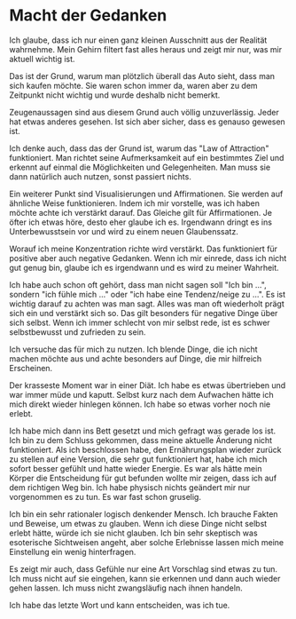 # Macht der Gedanken

Ich glaube, dass ich nur einen ganz kleinen Ausschnitt aus der Realität wahrnehme. Mein Gehirn filtert fast alles heraus und zeigt mir nur, was mir aktuell wichtig ist.

Das ist der Grund, warum man plötzlich überall das Auto sieht, dass man sich kaufen möchte. Sie waren schon immer da, waren aber zu dem Zeitpunkt nicht wichtig und wurde deshalb nicht bemerkt.

Zeugenaussagen sind aus diesem Grund auch völlig unzuverlässig. Jeder hat etwas anderes gesehen. Ist sich aber sicher, dass es genauso gewesen ist.

Ich denke auch, dass das der Grund ist, warum das "Law of Attraction" funktioniert. Man richtet seine Aufmerksamkeit auf ein bestimmtes Ziel und erkennt auf einmal die Möglichkeiten und Gelegenheiten. Man muss sie dann natürlich auch nutzen, sonst passiert nichts.

Ein weiterer Punkt sind Visualisierungen und Affirmationen. Sie werden auf ähnliche Weise funktionieren. Indem ich mir vorstelle, was ich haben möchte achte ich verstärkt darauf. Das Gleiche gilt für Affirmationen. Je öfter ich etwas höre, desto eher glaube ich es. Irgendwann dringt es ins Unterbewusstsein vor und wird zu einem neuen Glaubenssatz.

Worauf ich meine Konzentration richte wird verstärkt. Das funktioniert für positive aber auch negative Gedanken. Wenn ich mir einrede, dass ich nicht gut genug bin, glaube ich es irgendwann und es wird zu meiner Wahrheit.

Ich habe auch schon oft gehört, dass man nicht sagen soll "Ich bin ...", sondern "ich fühle mich ..." oder "ich habe eine Tendenz/neige zu ...". Es ist wichtig darauf zu achten was man sagt. Alles was man oft wiederholt prägt sich ein und verstärkt sich so. Das gilt besonders für negative Dinge über sich selbst. Wenn ich immer schlecht von mir selbst rede, ist es schwer selbstbewusst und zufrieden zu sein.

Ich versuche das für mich zu nutzen. Ich blende Dinge, die ich nicht machen möchte aus und achte besonders auf Dinge, die mir hilfreich Erscheinen.

Der krasseste Moment war in einer Diät. Ich habe es etwas übertrieben und war immer müde und kaputt. Selbst kurz nach dem Aufwachen hätte ich mich direkt wieder hinlegen können. Ich habe so etwas vorher noch nie erlebt.

Ich habe mich dann ins Bett gesetzt und mich gefragt was gerade los ist. Ich bin zu dem Schluss gekommen, dass meine aktuelle Änderung nicht funktioniert. Als ich beschlossen habe, den Ernährungsplan wieder zurück zu stellen auf eine Version, die sehr gut funktioniert hat, habe ich mich sofort besser gefühlt und hatte wieder Energie. Es war als hätte mein Körper die Entscheidung für gut befunden wollte mir zeigen, dass ich auf dem richtigen Weg bin. Ich habe physisch nichts geändert mir nur vorgenommen es zu tun. Es war fast schon gruselig.

Ich bin ein sehr rationaler logisch denkender Mensch. Ich brauche Fakten und Beweise, um etwas zu glauben. Wenn ich diese Dinge nicht selbst erlebt hätte, würde ich sie nicht glauben. Ich bin sehr skeptisch was esoterische Sichtweisen angeht, aber solche Erlebnisse lassen mich meine Einstellung ein wenig hinterfragen.

Es zeigt mir auch, dass Gefühle nur eine Art Vorschlag sind etwas zu tun. Ich muss nicht auf sie eingehen, kann sie erkennen und dann auch wieder gehen lassen. Ich muss nicht zwangsläufig nach ihnen handeln.

Ich habe das letzte Wort und kann entscheiden, was ich tue.